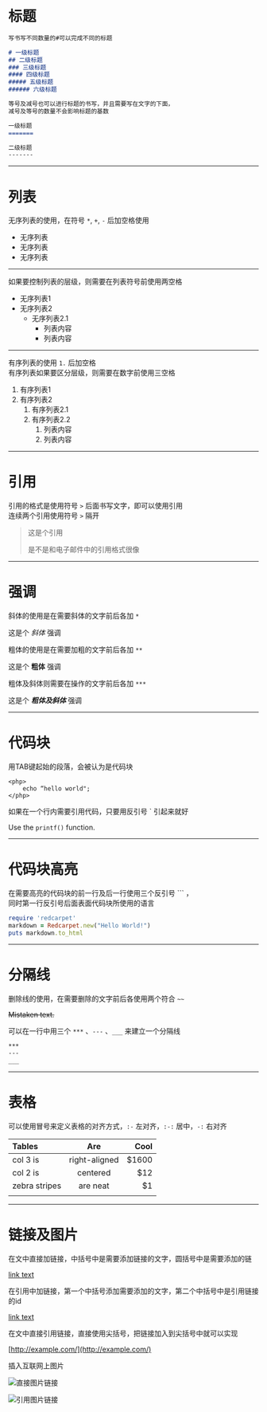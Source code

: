 # 标题

```markdown
写书写不同数量的#可以完成不同的标题

# 一级标题
## 二级标题
### 三级标题
#### 四级标题
##### 五级标题
###### 六级标题
```

```markdown
等号及减号也可以进行标题的书写，并且需要写在文字的下面，
减号及等号的数量不会影响标题的基数

一级标题
=======

二级标题
-------
```

---

# 列表

无序列表的使用，在符号 `*`, `+`, `-` 后加空格使用

* 无序列表
* 无序列表
* 无序列表

---

如果要控制列表的层级，则需要在列表符号前使用两空格

* 无序列表1
* 无序列表2
  * 无序列表2.1
    * 列表内容
    * 列表内容

---

有序列表的使用 `1.` 后加空格  
有序列表如果要区分层级，则需要在数字前使用三空格

1. 有序列表1
2. 有序列表2
   1. 有序列表2.1
   2. 有序列表2.2
      1. 列表内容
      2. 列表内容

---

# 引用

引用的格式是使用符号 `>` 后面书写文字，即可以使用引用  
连续两个引用使用符号 `>` 隔开

> 这是个引用
>
> 是不是和电子邮件中的引用格式很像

---

# 强调

斜体的使用是在需要斜体的文字前后各加 `*`

这是个 _斜体_ 强调

粗体的使用是在需要加粗的文字前后各加 `**`

这是个 **粗体** 强调

粗体及斜体则需要在操作的文字前后各加 `***`

这是个 _**粗体及斜体**_ 强调

---

# 代码块

用TAB键起始的段落，会被认为是代码块

```
<php>
    echo “hello world";
</php>
```

如果在一个行内需要引用代码，只要用反引号 \` 引起来就好

Use the `printf()` function.

---

# 代码块高亮

在需要高亮的代码块的前一行及后一行使用三个反引号 \`\`\` ，  
同时第一行反引号后面表面代码块所使用的语言

```ruby
require 'redcarpet'
markdown = Redcarpet.new("Hello World!")
puts markdown.to_html
```

---

# 分隔线

删除线的使用，在需要删除的文字前后各使用两个符合 `~~`

~~Mistaken text.~~

可以在一行中用三个 `***` 、`---` 、`___` 来建立一个分隔线

```markdown
***
---
___
```

---

# 表格

可以使用冒号来定义表格的对齐方式，`:-` 左对齐，`:-:` 居中，`-:` 右对齐

| Tables | Are | Cool |
| :--- | :---: | ---: |
| col 3 is | right-aligned | $1600 |
| col 2 is | centered | $12 |
| zebra stripes | are neat | $1 |
|  |  |  |

---

# 链接及图片

在文中直接加链接，中括号中是需要添加链接的文字，圆括号中是需要添加的链

[link text](http://example.com/ "直接加链接")

在引用中加链接，第一个中括号添加需要添加的文字，第二个中括号中是引用链接的id

[link text](http://example.com/ "使用引用链接")

在文中直接引用链接，直接使用尖括号，把链接加入到尖括号中就可以实现

[http://example.com/](http://example.com/)

插入互联网上图片

![直接图片链接](https://assets-cdn.github.com/images/modules/logos_page/GitHub-Logo.png)

![引用图片链接](https://assets-cdn.github.com/images/modules/logos_page/Octocat.png)
